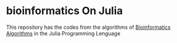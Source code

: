 # bioinformatics On Julia

This repository has the codes from the algorithms of [Bioinformatics Algorithms](https://www.bioinformaticsalgorithms.org/) in the Julia Programming Lenguage
